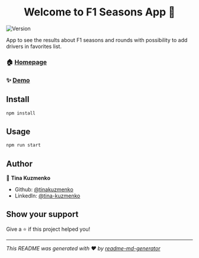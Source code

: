<h1 align="center">Welcome to F1 Seasons App 👋</h1>
<p>
  <img alt="Version" src="https://img.shields.io/badge/version-1.0.1-blue.svg?cacheSeconds=2592000" />
</p>

App to see the results about F1 seasons and rounds with possibility to add drivers in favorites list.

### 🏠 [Homepage](https://github.com/tinakuzmenko/f1-seasons/)

### ✨ [Demo](http://f1-seasons-app.vercel.app/)

## Install

```sh
npm install
```

## Usage

```sh
npm run start
```

## Author

👤 **Tina Kuzmenko**

* Github: [@tinakuzmenko](https://github.com/tinakuzmenko)
* LinkedIn: [@tina-kuzmenko](https://linkedin.com/in/tina-kuzmenko)

## Show your support

Give a ⭐️ if this project helped you!

***
_This README was generated with ❤️ by [readme-md-generator](https://github.com/kefranabg/readme-md-generator)_

